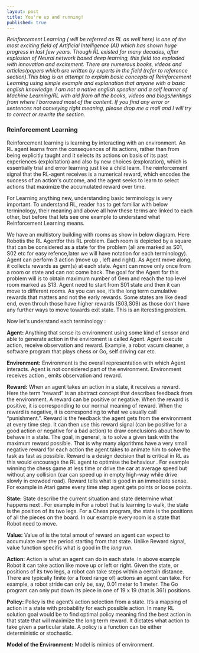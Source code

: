 ```yaml
---
layout: post
title: You're up and running!
published: true
---
```


_Reinforcement Learning ( will be referred as RL as well here) is one of the most exciting field of Artificial Intelligence (AI) which has shown huge progress in last few years. Though RL existed for many decades, after explosion of Neural network based deep learning, this field too exploded with innovation and  excitement. There are numerous books, videos and articles/papers which are written by experts in the field (refer to reference section).This blog is an attempt to explain basic concepts of Reinforcement Learning using simple example and explanation that anyone with a basic english knowledge. I am not a native english speaker and a self learner of Machine Learning/RL with aid from all the books, videos and blogs/writings from where I borrowed most of the content. If you find any error or sentences not conveying right meaning, please drop me a mail and I will try to correct or rewrite the section._


### Reinforcement Learning
Reinforcement learning is learning by interacting with an environment. An RL agent learns from the consequences of its actions, rather than from being explicitly taught and it selects its actions on basis of its past experiences (exploitation) and also by new choices (exploration), which is essentially trial and error learning just like a child learn. The reinforcement signal that the RL-agent receives is a numerical reward, which encodes the success of an action's outcome, and the agent seeks to learn to select actions that maximize the accumulated reward over time. 

For Learning anything new, understanding basic terminology is very important. To understand RL, reader has to get familiar with below terminology, their meaning and above all how these terms are linked to each other, but before that lets see one example to understand what Reinforcement Learning means.

We have an multistory building with rooms as show in below diagram. Here Robotis the RL Agentfor this RL problem. Each room is depicted by a square that can be considered as a state for the problem (all are marked as S01, S02 etc for easy refence,later we will have notation for each terminology). Agent can perform 3 action (move up , left and right). As Agent move along, it collects rewards as gem(s) at each state. Agent can move only once from a room or state and can not come back. The goal for the Agent for this problem will is to obtain maximum number of Gem and reach the top level room marked as S13. Agent need to start from S01 state and then it can move to different rooms. As you can see, it’s the long term cumulative rewards that matters and not the early rewards. Some states are like dead end, even throuh those have higher rewards (S03,S09) as those don’t have any further ways to move towards exit state. This is an iteresting problem.


Now let's understand each terminology :

**Agent:** Anything that sense its environment using some kind of sensor and able to generate action in the enviroment is called Agent. Agent execute action, receive observation and reward. Example, a robot vacum cleaner,  a software program that plays chess or Go, self driving car etc.

**Environment:** Environment is the overall representation with which Agent interacts. Agent is not considered part of the environment. Environment receives action , emits observation and reward.

**Reward:** When an agent takes an action in a state, it receives a reward. Here the term “reward” is an abstract concept that describes feedback from the environment. A reward can be positive or negative. When the reward is positive, it is corresponding to our normal meaning of reward. When the reward is negative, it is corresponding to what we usually call “punishment.”. Reward is the feedback the agent gets from the environment at every time step. It can then use this reward signal (can be positive for a good action or negative for a bad action) to draw conclusions about how to behave in a state. The goal, in general, is to solve a given task with the maximum reward possible. That is why many algorithms have a very small negative reward for each action the agent takes to animate him to solve the task as fast as possible. Reward is a design decision that is critical in RL as this would encourage the RL agent to optimise the behaviour . For example winning the chess game at less time or drive the car at average speed but without any collision (car can speed up in empty high-way while drive slowly in crowded road). Reward tells what is good in an immediate sense. For example in Atari game every time step agent gets points or loose points. 

**State:** State describe the current situation and state determine what happens next . For example in  For a robot that is learning to walk, the state is the position of its two legs. For a Chess program, the state is the positions of all the pieces on the board. In our example every room is a state that Robot need to move.

**Value:** Value of is the total amout of reward an agent can expect to accumulate over the period starting from that state. Unlike Reward signal, value function specifis what is good in the _long run_.

**Action:** Action is what an  agent can do in each state. In above example Robot it can take action like move up or left or right. Given the state, or positions of its two legs, a robot can take steps within a certain distance. There are typically finite (or a fixed range of) actions an agent can take. For example, a robot stride can only be, say, 0.01 meter to 1 meter. The Go program can only put down its piece in one of 19 x 19 (that is 361) positions.

**Policy:** Policy is the agent’s action selection from a state. It’s a mapping of action in a state with probability for each possible action. In many RL solution goal would be to find optimal policy meaning find the best action in that state that will maximize the long term reward. It dictates what action to take given a particular state. A policy is a function can be either deterministic or stochastic.

**Model of the Environment:**  Model is mimics of environment.
